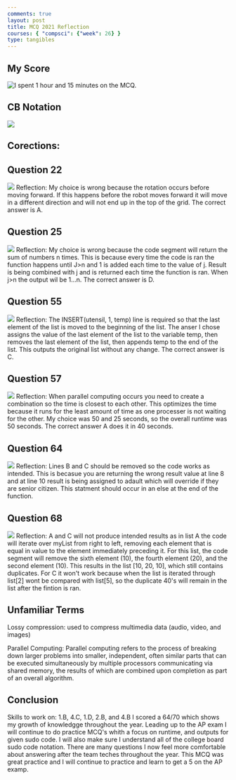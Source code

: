 ```yaml
---
comments: true
layout: post
title: MCQ 2021 Reflection
courses: { "compsci": {"week": 26} }
type: tangibles
---
```

## My Score
<html>
<img src="/CSPBlog2/images/score.png" alt="I spent 1 hour and 15 minutes on the MCQ.">
</html>

## CB Notation
<html>
<img src="/CSPBlog2/images/notation.png">
</html>

## Corections:

## Question 22
<html>
<img src="/CSPBlog2/images/q22.png">
</html>
Reflection: My choice is wrong because the rotation occurs before moving forward. If this happens before the robot moves forward it will move in a different direction and will not end up in the top of the grid. The correct answer is A.

## Question 25
<html>
<img src="/CSPBlog2/images/q25.png">
</html>
Reflection: My choice is wrong because the code segment will return the sum of numbers n times. This is because every time the code is ran the function happens until J>n and 1 is added each time to the value of j. Result is being combined with j and is returned each time the function is ran. When j>n the output wil be 1...n. The correct answer is D.

## Question 55
<html>
<img src="/CSPBlog2/images/q55.png">
</html>
Reflection: The INSERT(utensil, 1, temp) line is required so that the last element of the list is moved to the beginning of the list. The anser I chose assigns the value of the last element of the list to the variable temp, then removes the last element of the list, then appends temp to the end of the list. This outputs the original list without any change. The correct answer is C.

## Question 57
<html>
<img src="/CSPBlog2/images/q57.png">
</html>
Reflection: When parallel computing occurs you need to create a combination so the time is closest to each other. This optimizes the time because it runs for the least amount of time as one processer is not waiting for the other. My choice was 50 and 25 seconds, so the overall runtime was 50 seconds. The correct answer A does it in 40 seconds.

## Question 64
<html>
<img src="/CSPBlog2/images/q64.png">
</html>
Reflection: Lines B and C should be removed so the code works as intended. This is becasue you are returning the wrong result value at line 8 and at line 10 result is being assigned to adault which will override if they are senior citizen. This statment should occur in an else at the end of the function.

## Question 68
<html>
<img src="/CSPBlog2/images/q68.png">
</html>
Reflection: A and C will not produce intended results as in list A the code will iterate over myList from right to left, removing each element that is equal in value to the element immediately preceding it. For this list, the code segment will remove the sixth element (10), the fourth element (20), and the second element (10). This results in the list [10, 20, 10], which still contains duplicates. For C it won't work because when the list is iterated through list[2] wont be compared with list[5], so the duplicate 40's will remain in the list after the fintion is ran.

## Unfamiliar Terms
<html>
<p>Lossy compression:  used to compress multimedia data (audio, video, and images)</p>
<p>Parallel Computing: Parallel computing refers to the process of breaking down larger problems into smaller, independent, often similar parts that can be executed simultaneously by multiple processors communicating via shared memory, the results of which are combined upon completion as part of an overall algorithm.</p>
</html>

## Conclusion
Skills to work on: 1.B, 4.C, 1.D, 2.B, and 4.B
I scored a 64/70 which shows my growth of knowledgge throughout the year. Leading up to the AP exam I will continue to do practice MCQ's whith a focus on runtime, and outputs for given sudo code. I will also make sure I understand all of  the college board sudo code notation. There are many questions I now feel more comfortable about answering after the team teches throughout the year. This MCQ was great practice and I will continue to practice and learn to get a 5 on the AP examp.
